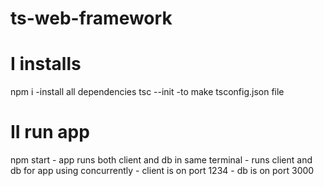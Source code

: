 # ts-web-framework

# I installs

npm i -install all dependencies
tsc --init -to make tsconfig.json file

# II run app

npm start - app runs both client and db in same terminal - runs client and db for app using concurrently - client is on port 1234 - db is on port 3000
